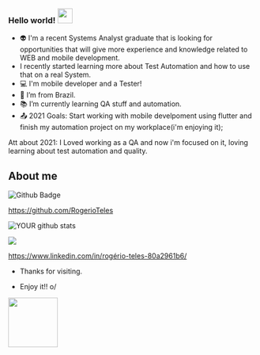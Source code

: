 
 
###  Hello world!  <img src=https://github.com/TheDudeThatCode/TheDudeThatCode/blob/master/Assets/Earth.gif width="30">
- 👽 I'm a recent Systems Analyst graduate that is looking for opportunities that will give more experience and knowledge related to WEB and mobile development.
- I recently started learning more about Test Automation and how to use that on a real System.
- :computer: I'm mobile developer and a Tester!
- :house_with_garden: I’m from Brazil.
- :books: I’m currently learning QA stuff and automation.
- :outbox_tray: 2021 Goals: Start working with mobile develpoment using flutter and finish my automation project on my workplace(i'm enjoying it);

Att about 2021: I Loved working as a QA and now i'm focused on it, loving learning about test automation and quality.

## About me

 ![Github Badge](https://img.shields.io/badge/-Github-000?style=flat-square&logo=Github&logoColor=white&link=https://github.com/RogerioTeles)
 
 https://github.com/RogerioTeles

![YOUR github stats](https://github-readme-stats.vercel.app/api?username=RogerioTeles)

<img src="https://img.shields.io/badge/linkedin-%230077B5.svg?&style=for-the-badge&logo=linkedin&logoColor=white" />

https://www.linkedin.com/in/rogério-teles-80a2961b6/


- Thanks for visiting.

- Enjoy it!! o/

<img src=https://media.giphy.com/media/WOO4NAjxRExXtkMATZ/giphy.gif width="100">
